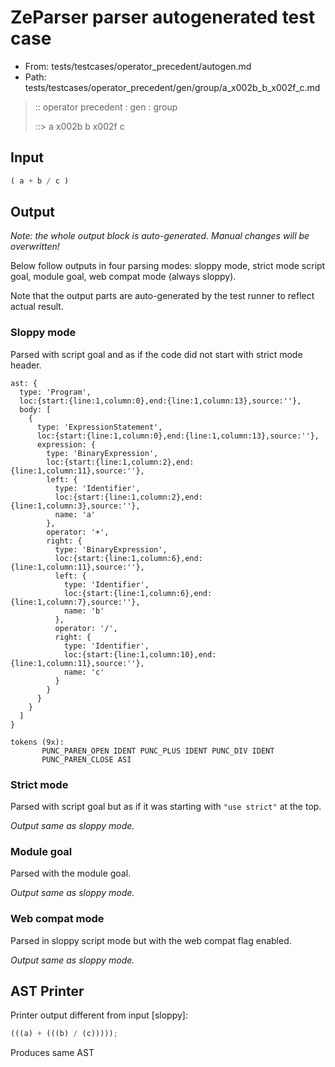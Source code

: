 # ZeParser parser autogenerated test case

- From: tests/testcases/operator_precedent/autogen.md
- Path: tests/testcases/operator_precedent/gen/group/a_x002b_b_x002f_c.md

> :: operator precedent : gen : group
>
> ::> a x002b b x002f c

## Input


`````js
( a + b / c )
`````

## Output

_Note: the whole output block is auto-generated. Manual changes will be overwritten!_

Below follow outputs in four parsing modes: sloppy mode, strict mode script goal, module goal, web compat mode (always sloppy).

Note that the output parts are auto-generated by the test runner to reflect actual result.

### Sloppy mode

Parsed with script goal and as if the code did not start with strict mode header.

`````
ast: {
  type: 'Program',
  loc:{start:{line:1,column:0},end:{line:1,column:13},source:''},
  body: [
    {
      type: 'ExpressionStatement',
      loc:{start:{line:1,column:0},end:{line:1,column:13},source:''},
      expression: {
        type: 'BinaryExpression',
        loc:{start:{line:1,column:2},end:{line:1,column:11},source:''},
        left: {
          type: 'Identifier',
          loc:{start:{line:1,column:2},end:{line:1,column:3},source:''},
          name: 'a'
        },
        operator: '+',
        right: {
          type: 'BinaryExpression',
          loc:{start:{line:1,column:6},end:{line:1,column:11},source:''},
          left: {
            type: 'Identifier',
            loc:{start:{line:1,column:6},end:{line:1,column:7},source:''},
            name: 'b'
          },
          operator: '/',
          right: {
            type: 'Identifier',
            loc:{start:{line:1,column:10},end:{line:1,column:11},source:''},
            name: 'c'
          }
        }
      }
    }
  ]
}

tokens (9x):
       PUNC_PAREN_OPEN IDENT PUNC_PLUS IDENT PUNC_DIV IDENT
       PUNC_PAREN_CLOSE ASI
`````

### Strict mode

Parsed with script goal but as if it was starting with `"use strict"` at the top.

_Output same as sloppy mode._

### Module goal

Parsed with the module goal.

_Output same as sloppy mode._

### Web compat mode

Parsed in sloppy script mode but with the web compat flag enabled.

_Output same as sloppy mode._

## AST Printer

Printer output different from input [sloppy]:

````js
(((a) + (((b) / (c)))));
````

Produces same AST
